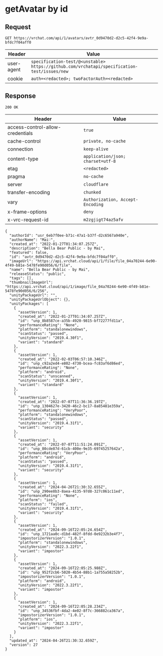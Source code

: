 # getAvatar by id

## Request
`GET https://vrchat.com/api/1/avatars/avtr_0d9470d2-d2c5-42f4-9e9a-bfdc7f04aff0`

| Header | Value |
| ------ | ----- |
| user-agent | `specification-test/@<unstable> https://github.com/vrchatapi/specification-test/issues/new` |
| cookie | `auth=<redacted>; twoFactorAuth=<redacted>` |


## Response
`200 OK`

| Header | Value |
| ------ | ----- |
| access-control-allow-credentials | `true` |
| cache-control | `private, no-cache` |
| connection | `keep-alive` |
| content-type | `application/json; charset=utf-8` |
| etag | `<redacted>` |
| pragma | `no-cache` |
| server | `cloudflare` |
| transfer-encoding | `chunked` |
| vary | `Authorization, Accept-Encoding` |
| x-frame-options | `deny` |
| x-vrc-request-id | `m2zgjigt74az5afv` |

```jsonc
{
  "authorId": "usr_6eb7f0ee-b71c-47a1-b37f-d2c6567a940e",
  "authorName": "Mai♡",
  "created_at": "2022-01-27T01:34:07.257Z",
  "description": "Bella Bear Public - by Mai",
  "featured": false,
  "id": "avtr_0d9470d2-d2c5-42f4-9e9a-bfdc7f04aff0",
  "imageUrl": "https://api.vrchat.cloud/api/1/file/file_04a70244-6e90-4f49-b81e-5478fe90d056/6/file",
  "name": "Bella Bear Public - by Mai",
  "releaseStatus": "public",
  "tags": [],
  "thumbnailImageUrl": "https://api.vrchat.cloud/api/1/image/file_04a70244-6e90-4f49-b81e-5478fe90d056/6/256",
  "unityPackageUrl": "",
  "unityPackageUrlObject": {},
  "unityPackages": [
    {
      "assetVersion": 1,
      "created_at": "2022-01-27T01:34:07.257Z",
      "id": "unp_8b8587ce-a35b-4920-9815-bf72277fd11a",
      "performanceRating": "None",
      "platform": "standalonewindows",
      "scanStatus": "passed",
      "unityVersion": "2019.4.30f1",
      "variant": "standard"
    },
    {
      "assetVersion": 1,
      "created_at": "2022-02-03T06:57:10.346Z",
      "id": "unp_c92a2ed4-e802-4730-bcea-fc83af6d86ed",
      "performanceRating": "None",
      "platform": "android",
      "scanStatus": "unscanned",
      "unityVersion": "2019.4.30f1",
      "variant": "standard"
    },
    {
      "assetVersion": 1,
      "created_at": "2022-07-07T11:36:36.197Z",
      "id": "unp_1304627e-3420-46c2-bc17-8a85481e359a",
      "performanceRating": "VeryPoor",
      "platform": "standalonewindows",
      "scanStatus": "passed",
      "unityVersion": "2019.4.31f1",
      "variant": "security"
    },
    {
      "assetVersion": 1,
      "created_at": "2022-07-07T11:51:24.091Z",
      "id": "unp_80cde87d-61cb-400e-9e35-69745257642a",
      "performanceRating": "VeryPoor",
      "platform": "android",
      "scanStatus": "passed",
      "unityVersion": "2019.4.31f1",
      "variant": "security"
    },
    {
      "assetVersion": 1,
      "created_at": "2024-04-26T21:30:32.655Z",
      "id": "unp_290ee8b3-8aea-4135-97d8-327c061c11ed",
      "performanceRating": "None",
      "platform": "ios",
      "scanStatus": "failed",
      "unityVersion": "2019.4.31f1",
      "variant": "security"
    },
    {
      "assetVersion": 1,
      "created_at": "2024-09-16T22:05:24.654Z",
      "id": "unp_1721aa0c-d1bd-482f-8fdd-0e9232b3e4f7",
      "impostorizerVersion": "1.0.1",
      "platform": "standalonewindows",
      "unityVersion": "2022.3.22f1",
      "variant": "impostor"
    },
    {
      "assetVersion": 1,
      "created_at": "2024-09-16T22:05:25.988Z",
      "id": "unp_952f2cb6-5020-4b54-88b1-1a755a58252b",
      "impostorizerVersion": "1.0.1",
      "platform": "android",
      "unityVersion": "2022.3.22f1",
      "variant": "impostor"
    },
    {
      "assetVersion": 1,
      "created_at": "2024-09-16T22:05:28.234Z",
      "id": "unp_34536fbf-4da2-4e02-8f7c-366882ca367a",
      "impostorizerVersion": "1.0.1",
      "platform": "ios",
      "unityVersion": "2022.3.22f1",
      "variant": "impostor"
    }
  ],
  "updated_at": "2024-04-26T21:30:32.659Z",
  "version": 27
}
```
